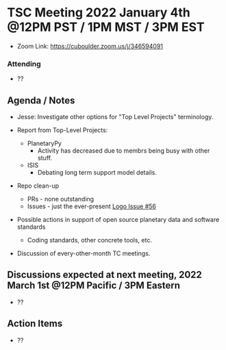 # TSC Meeting 2022 January 4th @12PM PST / 1PM MST / 3PM EST
- Zoom Link: https://cuboulder.zoom.us/j/346594091

### Attending
- ??

## Agenda / Notes
- Jesse: Investigate other options for "Top Level Projects" terminology.

- Report from Top-Level Projects:
  - PlanetaryPy
	- Activity has decreased due to membrs being busy with other stuff.
  - ISIS
	- Debating long term support model details.
	
- Repo clean-up
  - PRs - none outstanding
  - Issues - just the ever-present [Logo Issue #56](https://github.com/planetarysoftware/TSC/issues/56)

- Possible actions in support of open source planetary data and software standards
	- Coding standards, other concrete tools, etc.

- Discussion of every-other-month TC meetings.

## Discussions expected at next meeting, 2022 March 1st @12PM Pacific / 3PM Eastern
- ??

## Action Items
- ??

